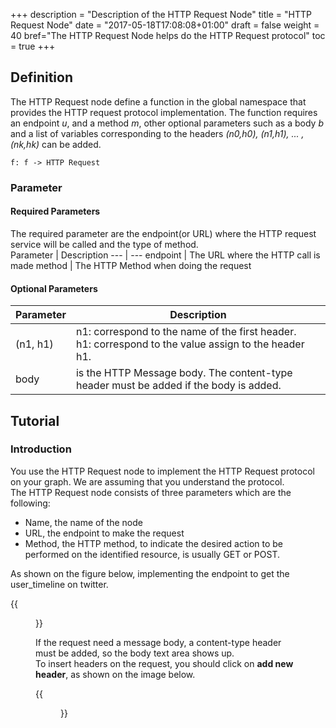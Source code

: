 +++
description = "Description of the HTTP Request Node"
title = "HTTP Request Node"
date = "2017-05-18T17:08:08+01:00"
draft = false
weight = 40
bref="The HTTP Request Node helps do the HTTP Request protocol"
toc = true
+++

## Definition ##
The HTTP Request node define a function in the global namespace that provides the HTTP request protocol implementation. The function requires an endpoint *u*, and a method *m*, other optional parameters such as a body *b* and a list of variables corresponding to the headers *(n0,h0), (n1,h1), ... ,(nk,hk)* can be added. 

```
f: f -> HTTP Request
```
### Parameter ###

#### Required Parameters ####
The required parameter are the endpoint(or URL) where the HTTP request service will be called and the type of method.  
Parameter | Description
--- | ---
endpoint | The URL where the HTTP call is made
method | The HTTP Method when doing the request

#### Optional Parameters ####
Parameter | Description
--- | ---
(n1, h1) | n1: correspond to the name of the first header. <br> h1: correspond to the value assign to the header h1.
body | is the HTTP Message body. The content-type header must be added if the body is added.  


## Tutorial ##
### Introduction ###
You use the HTTP Request node to implement the HTTP Request protocol on your graph. We are assuming that you understand the protocol.  
The HTTP Request node consists of three parameters which are the following:

* Name, the name of the node
* URL, the endpoint to make the request
* Method, the HTTP method, to indicate the desired action to be performed on the identified resource, is usually GET or POST. 

As shown on the figure below, implementing the endpoint to get the user_timeline on twitter.

{{<figure src="/img/docs/get-user-timeline.png" caption="User Timeline">}}   

If the request need a message body, a content-type header must be added, so the body text area shows up.  
To insert headers on the request, you should click on **add new header**, as shown on the image below. 

{{<figure src="/img/docs/http-request-twitter oauth2.png" caption="HTTP Request node">}} 